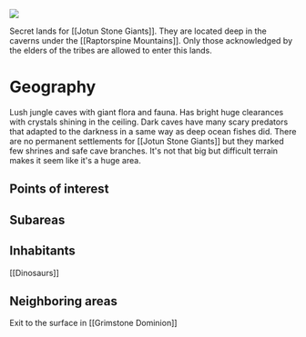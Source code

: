 ![](https://lh7-us.googleusercontent.com/25x1X43TlRXSCHXWs3IHpa2evZ-0Li72TXn5kHaJfsOHjgFRn3o6uDqvq44QMzlztjntMFVzv42mAaX-o9JzAd1BzvZxWGsOKpAxiEPMnVLJEIDC3Imi0WWmjCE5Q_aVoMigxi16wylsgTEgxB-medPgVg=nw)

Secret lands for [[Jotun Stone Giants]]. They are located deep in the caverns under the [[Raptorspine Mountains]]. Only those acknowledged by the elders of the tribes are allowed to enter this lands.
# Geography
Lush jungle caves with giant flora and fauna. Has bright huge clearances with crystals shining in the ceiling. Dark caves have many scary predators that adapted to the darkness in a same way as deep ocean fishes did. There are no permanent settlements for [[Jotun Stone Giants]] but they marked few shrines and safe cave branches. It's not that big but difficult terrain makes it seem like it's a huge area. 
## Points of interest
## Subareas
## Inhabitants
[[Dinosaurs]]
## Neighboring areas
Exit to the surface in [[Grimstone Dominion]]